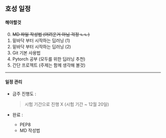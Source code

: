## 호성 일정

#### 해야할것
0. ~~MD 파일 작성법 (어려운거 아님 걱정 ㄴㄴ)~~
1. 밑바닥 부터 시작하는 딥러닝 (1)
2. 밑바닥 부터 시작하는 딥러닝 (2)
3. Git 기본 사용법
4. Pytorch 공부 (모두를 위한 딥러닝 추천)
5. 간단 프로젝트 (주제는 함께 생각해 볼것)

***

#### 일정 관리
- 금주 진행도 :
    > 시험 기간으로 진행 X (시험 기간 ~ 12월 20일)

- 완료 :
    - PEP8
    - MD 작성법